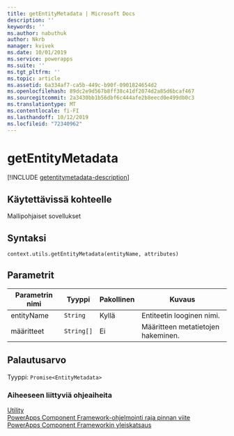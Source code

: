 ```yaml
---
title: getEntityMetadata | Microsoft Docs
description: ''
keywords: ''
ms.author: nabuthuk
author: Nkrb
manager: kvivek
ms.date: 10/01/2019
ms.service: powerapps
ms.suite: ''
ms.tgt_pltfrm: ''
ms.topic: article
ms.assetid: 6a334af7-ca5b-449c-b90f-0901824654d2
ms.openlocfilehash: 89dc2e9d567b8ff38c41df2074d2a85d6bcaf467
ms.sourcegitcommit: 2a3430bb1b56dbf6c444afe2b8eecd0e499db0c3
ms.translationtype: MT
ms.contentlocale: fi-FI
ms.lasthandoff: 10/12/2019
ms.locfileid: "72340962"
---
```

# <a name="getentitymetadata"></a>getEntityMetadata

[!INCLUDE [getentitymetadata-description](includes/getentitymetadata-description.md)]

## <a name="available-for"></a>Käytettävissä kohteelle 

Mallipohjaiset sovellukset

## <a name="syntax"></a>Syntaksi

`context.utils.getEntityMetadata(entityName, attributes)`

## <a name="parameters"></a>Parametrit

| Parametrin nimi|Tyyppi|Pakollinen|Kuvaus|
| ------------- |----|--------|-----------|
|entityName|`String`|Kyllä|Entiteetin looginen nimi.|
|määritteet|`String[]`|Ei|Määritteen metatietojen hakeminen.|

## <a name="return-value"></a>Palautusarvo

Tyyppi: `Promise<EntityMetadata>`


### <a name="related-topics"></a>Aiheeseen liittyviä ohjeaiheita

[Utility](../utility.md)<br/>
[PowerApps Component Framework-ohjelmointi raja pinnan viite](../../reference/index.md)<br/>
[PowerApps Component Frameworkin yleiskatsaus](../../overview.md)